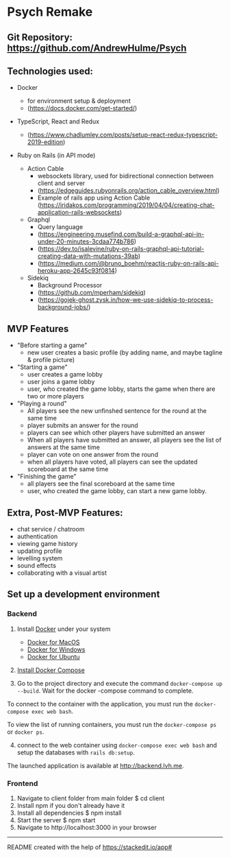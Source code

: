 # Psych Remake

## Git Repository: https://github.com/AndrewHulme/Psych

## Technologies used:

- Docker
  - for environment setup & deployment
  - (https://docs.docker.com/get-started/)
  
- TypeScript, React and Redux
  - (https://www.chadlumley.com/posts/setup-react-redux-typescript-2019-edition)
  
- Ruby on Rails (in API mode)
  - Action Cable
    - websockets library, used for bidirectional connection between client and server
    - (https://edgeguides.rubyonrails.org/action_cable_overview.html)
    - Example of rails app using Action Cable (https://iridakos.com/programming/2019/04/04/creating-chat-application-rails-websockets)
  - Graphql
    - Query language
    - (https://engineering.musefind.com/build-a-graphql-api-in-under-20-minutes-3cdaa774b786)
    - (https://dev.to/isalevine/ruby-on-rails-graphql-api-tutorial-creating-data-with-mutations-39ab)
    - (https://medium.com/@bruno_boehm/reactjs-ruby-on-rails-api-heroku-app-2645c93f0814)
  - Sidekiq
    - Background Processor
    - (https://github.com/mperham/sidekiq)
    - (https://gojek-ghost.zysk.in/how-we-use-sidekiq-to-process-background-jobs/)


## MVP Features

- "Before starting a game"
  - new user creates a basic profile (by adding name, and maybe tagline & profile picture)
- "Starting a game"
  - user creates a game lobby
  - user joins a game lobby
  - user, who created the game lobby, starts the game when there are two or more players
- "Playing a round"
  - All players see the new unfinshed sentence for the round at the same time
  - player submits an answer for the round
  - players can see which other players have submitted an answer
  - When all players have submitted an answer, all players see the list of answers at the same time
  - player can vote on one answer from the round
  - when all players have voted, all players can see the updated scoreboard at the same time
- "Finishing the game"
  - all players see the final scoreboard at the same time
  - user, who created the game lobby, can start a new game lobby.

## Extra, Post-MVP Features:

- chat service / chatroom
- authentication
- viewing game history
- updating profile
- levelling system
- sound effects
- collaborating with a visual artist

## Set up a development environment

### Backend

1. Install [Docker](https://docs.docker.com/install/) under your system

   - [Docker for MacOS](https://docs.docker.com/docker-for-mac/install/)
   - [Docker for Windows](https://docs.docker.com/docker-for-windows/install/)
   - [Docker for Ubuntu](https://docs.docker.com/install/linux/docker-ce/ubuntu/)

2. [Install Docker Compose](https://docs.docker.com/compose/install/)

3. Go to the project directory and execute the command `docker-compose up --build`.
   Wait for the docker -compose command to complete.

To connect to the container with the application, you must run the `docker-compose exec web bash`.

To view the list of running containers, you must run the `docker-compose ps` or `docker ps`.

4. connect to the web container using `docker-compose exec web bash` and setup the databases with `rails db:setup`.

The launched application is available at http://backend.lvh.me.

### Frontend

1. Navigate to client folder from main folder \$ cd client
2. Install npm if you don't already have it
3. Install all dependencies \$ npm install
4. Start the server \$ npm start
5. Navigate to http://localhost:3000 in your browser

---

README created with the help of https://stackedit.io/app#
